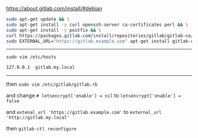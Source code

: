 https://about.gitlab.com/install/#debian

```bash
sudo apt-get update && \
sudo apt-get install -y curl openssh-server ca-certificates perl && \
sudo apt-get install -y postfix && \
curl https://packages.gitlab.com/install/repositories/gitlab/gitlab-ce/script.deb.sh | sudo bash && \
sudo EXTERNAL_URL="https://gitlab.example.com" apt-get install gitlab-ce=16.9.1-ce.0
```
---

`sudo vim /etc/hosts`
```bash
127.0.0.1  gitlab.my.local
```

---

then `sudo vim /etc/gitlab/gitlab.rb`

and change `# letsencrypt['enable'] = nil` to `letsencrypt['enable'] = false`

and `extenal_url 'https://gitlab.example.com'` to `external_url 'http://gitlab.my.local'`

then
`gitlab-ctl reconfigure`


